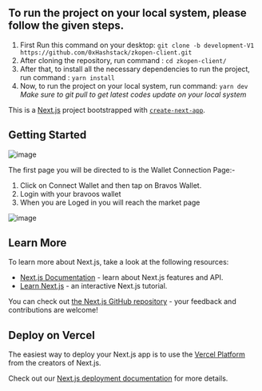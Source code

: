 ## To run the project on your local system, please follow the given steps.

1. First Run this command on your desktop:
   `git clone -b development-V1 https://github.com/0xHashstack/zkopen-client.git`
2. After cloning the repository, run command :
   `cd zkopen-client/`
3. After that, to install all the necessary dependencies to run the project, run command :
   `yarn install`
4. Now, to run the project on your local system, run command:
   `yarn dev`<br>
   _Make sure to git pull to get latest codes update on your local system_

This is a [Next.js](https://nextjs.org/) project bootstrapped with [`create-next-app`](https://github.com/vercel/next.js/tree/canary/packages/create-next-app).



## Getting Started
![image](https://github.com/0xHashstack/zkopen-client/assets/77379621/6b96e82f-b1ab-4b0f-9693-c1c0438dc90f)


The first page you will be directed to is the Wallet Connection Page:-
1. Click on Connect Wallet and then tap on Bravos Wallet.
2. Login with your bravoos wallet
3. When you are Loged in you will reach the market page

![image](https://github.com/0xHashstack/zkopen-client/assets/77379621/a0791c8b-35e4-4ee2-bb93-7045f0df2506)


## Learn More

To learn more about Next.js, take a look at the following resources:

- [Next.js Documentation](https://nextjs.org/docs) - learn about Next.js features and API.
- [Learn Next.js](https://nextjs.org/learn) - an interactive Next.js tutorial.

You can check out [the Next.js GitHub repository](https://github.com/vercel/next.js/) - your feedback and contributions are welcome!

## Deploy on Vercel

The easiest way to deploy your Next.js app is to use the [Vercel Platform](https://vercel.com/new?utm_medium=default-template&filter=next.js&utm_source=create-next-app&utm_campaign=create-next-app-readme) from the creators of Next.js.

Check out our [Next.js deployment documentation](https://nextjs.org/docs/deployment) for more details.
